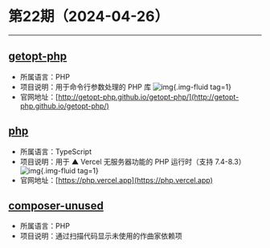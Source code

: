 # 第22期（2024-04-26）

---
## [getopt-php](https://github.com/getopt-php/getopt-php)
- 所属语言：PHP
- 项目说明：用于命令行参数处理的 PHP 库
![img](https://mirror.ghproxy.com/https://raw.githubusercontent.com/xiaoxuan6/weekly/main/docs/static/images/2024-04-26/1714125608.png){.img-fluid tag=1}
- 官网地址：[http://getopt-php.github.io/getopt-php/](http://getopt-php.github.io/getopt-php/)

## [php](https://github.com/vercel-community/php)
- 所属语言：TypeScript
- 项目说明：用于 ▲ Vercel 无服务器功能的 PHP 运行时（支持 7.4-8.3）
![img](https://mirror.ghproxy.com/https://raw.githubusercontent.com/xiaoxuan6/weekly/main/docs/static/images/2024-04-26/1714125762.png){.img-fluid tag=1}
- 官网地址：[https://php.vercel.app](https://php.vercel.app)

## [composer-unused](https://github.com/composer-unused/composer-unused)
- 所属语言：PHP
- 项目说明：通过扫描代码显示未使用的作曲家依赖项
